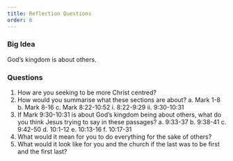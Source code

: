 ```yaml
---
title: Reflection Questions
order: 6
---
```


### Big Idea 
God’s kingdom is about others. 


### Questions 
1.   How are you seeking to be more Christ centred? 
2.   How would you summarise what these sections are about?
  a.   Mark 1-8 
  b.   Mark 8-16 
  c.   Mark 8:22-10:52
    i.     8:22-9:29
   ii.     9:30-10:31
3.   If Mark 9:30-10:31 is about God’s kingdom being about others, what do you think Jesus trying to say in these passages? 
  a.   9:33-37
  b.   9:38-41
  c.   9:42-50
  d.   10:1-12
  e.   10:13-16
  f.   10:17-31
4.   What would it mean for you to do everything for the sake of others? 
5.   What would it look like for you and the church if the last was to be first and the first last? 
